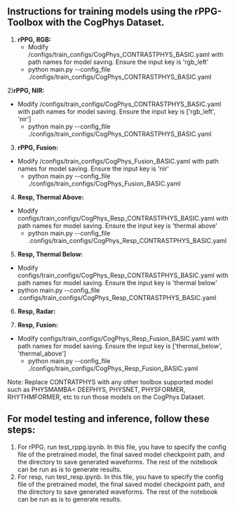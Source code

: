 ## Instructions for training models using the rPPG-Toolbox with the CogPhys Dataset.

1) **rPPG, RGB:**
	- Modify /configs/train_configs/CogPhys_CONTRASTPHYS_BASIC.yaml with path names for model saving. Ensure the input key is 'rgb_left'
	- python main.py --config_file ./configs/train_configs/CogPhys_CONTRASTPHYS_BASIC.yaml

2)**rPPG, NIR:**
  - Modify /configs/train_configs/CogPhys_CONTRASTPHYS_BASIC.yaml with path names for model saving. Ensure the input key is ['rgb_left', 'nir']
	- python main.py --config_file ./configs/train_configs/CogPhys_CONTRASTPHYS_BASIC.yaml
   
3) **rPPG, Fusion:**
  - Modify /configs/train_configs/CogPhys_Fusion_BASIC.yaml with path names for model saving. Ensure the input key is 'nir'
	- python main.py --config_file ./configs/train_configs/CogPhys_Fusion_BASIC.yaml

4) **Resp, Thermal Above:**
  - Modify configs/train_configs/CogPhys_Resp_CONTRASTPHYS_BASIC.yaml with path names for model saving. Ensure the input key is 'thermal above'
	- python main.py --config_file .configs/train_configs/CogPhys_Resp_CONTRASTPHYS_BASIC.yaml

5) **Resp, Thermal Below:**
  - Modify configs/train_configs/CogPhys_Resp_CONTRASTPHYS_BASIC.yaml with path names for model saving. Ensure the input key is 'thermal below'
  - python main.py --config_file .configs/train_configs/CogPhys_Resp_CONTRASTPHYS_BASIC.yaml

6) **Resp, Radar:**


7) **Resp, Fusion:**
  - Modify configs/train_configs/CogPhys_Resp_Fusion_BASIC.yaml with path names for model saving. Ensure the input key is ['thermal_below', 'thermal_above']
	- python main.py --config_file ./configs/train_configs/CogPhys_Resp_Fusion_BASIC.yaml

Note: Replace CONTRATPHYS with any other toolbox supported model such as PHYSMAMBA< DEEPHYS, PHYSNET, PHYSFORMER, RHYTHMFORMER, etc to run those models on the CogPhys Dataset. 

## For model testing and inference, follow these steps:
1) For rPPG, run test_rppg.ipynb. In this file, you have to specify the config file of the pretrained model, the final saved model checkpoint path, and the directory to save generated waveforms. The rest of the notebook can be run as is to generate results.
2) For resp, run test_resp.ipynb. In this file, you have to specify the config file of the pretrained model, the final saved model checkpoint path, and the directory to save generated waveforms. The rest of the notebook can be run as is to generate results.

